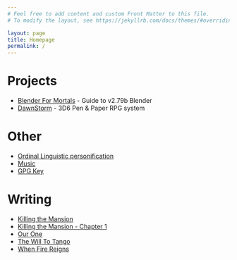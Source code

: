 ```yaml
---
# Feel free to add content and custom Front Matter to this file.
# To modify the layout, see https://jekyllrb.com/docs/themes/#overriding-theme-defaults

layout: page
title: Homepage
permalink: /
---
```


# Projects

- <a href="https://bfm.michal-atlas.co">Blender For Mortals</a> - Guide to v2.79b Blender
- <a href="https://dawnstorm.michal-atlas.co">DawnStorm</a> - 3D6 Pen & Paper RPG system

# Other

- [Ordinal Linguistic personification](/olp)
- [Music](/music)
- [GPG Key](/key.gpg)

# Writing

- [Killing the Mansion](/writing/ktm)
- [Killing the Mansion - Chapter 1](/writing/ktm-c1)
- [Our One](/writing/oo)
- [The Will To Tango](/writing/wtt)
- [When Fire Reigns](/writing/wfr)
